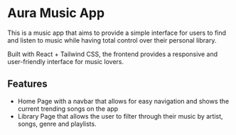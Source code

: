 # Aura Music App

This is a music app that aims to provide a simple interface for users to find and listen to music while having total control over their personal library.

Built with React + Tailwind CSS, the frontend provides a responsive and user-friendly interface for music lovers.

## Features

- Home Page with a navbar that allows for easy navigation and shows the current trending songs on the app
- Library Page that allows the user to filter through their music by artist, songs, genre and playlists.



